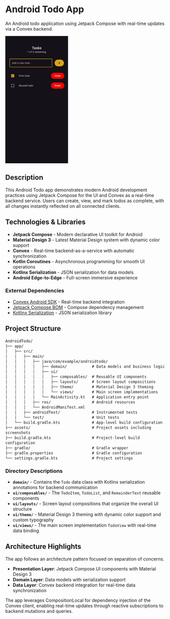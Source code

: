 # Android Todo App

An Android todo application using Jetpack Compose with real-time updates via a Convex backend.

<img src="./assets/screenshot.jpg" alt="Screenshot" height="400" />

## Description

This Android Todo app demonstrates modern Android development practices using Jetpack Compose for the UI and Convex as a real-time backend service. Users can create, view, and mark todos as complete, with all changes instantly reflected on all connected clients.

## Technologies & Libraries

- **Jetpack Compose** - Modern declarative UI toolkit for Android
- **Material Design 3** - Latest Material Design system with dynamic color support
- **Convex** - Real-time backend-as-a-service with automatic synchronization
- **Kotlin Coroutines** - Asynchronous programming for smooth UI operations
- **Kotlinx Serialization** - JSON serialization for data models
- **Android Edge-to-Edge** - Full-screen immersive experience

### External Dependencies

- [Convex Android SDK](https://docs.convex.dev/quickstart/android) - Real-time backend integration
- [Jetpack Compose BOM](https://developer.android.com/jetpack/compose/bom) - Compose dependency management
- [Kotlinx Serialization](https://github.com/Kotlin/kotlinx.serialization) - JSON serialization library

## Project Structure

```
AndroidTodo/
├── app/
│   ├── src/
│   │   ├── main/
│   │   │   ├── java/com/example/androidtodo/
│   │   │   │   ├── domain/           # Data models and business logic
│   │   │   │   ├── ui/
│   │   │   │   │   ├── composables/  # Reusable UI components
│   │   │   │   │   ├── layouts/      # Screen layout compositions
│   │   │   │   │   ├── theme/        # Material Design 3 theming
│   │   │   │   │   └── views/        # Main screen implementations
│   │   │   │   └── MainActivity.kt   # Application entry point
│   │   │   ├── res/                  # Android resources
│   │   │   └── AndroidManifest.xml
│   │   ├── androidTest/              # Instrumented tests
│   │   └── test/                     # Unit tests
│   └── build.gradle.kts              # App-level build configuration
├── assets/                           # Project assets including screenshots
├── build.gradle.kts                  # Project-level build configuration
├── gradle/                           # Gradle wrapper
├── gradle.properties                 # Gradle configuration
└── settings.gradle.kts               # Project settings
```

### Directory Descriptions

- **`domain/`** - Contains the `Todo` data class with Kotlinx serialization annotations for backend communication
- **`ui/composables/`** - The `TodoItem`, `TodoList`, and `RemainderText` reusable components
- **`ui/layouts/`** - Screen layout compositions that organize the overall UI structure
- **`ui/theme/`** - Material Design 3 theming with dynamic color support and custom typography
- **`ui/views/`** - The main screen implementation `TodoView` with real-time data binding

## Architecture Highlights

The app follows an architecture pattern focused on separation of concerns.

- **Presentation Layer**: Jetpack Compose UI components with Material Design 3
- **Domain Layer**: Data models with serialization support
- **Data Layer**: Convex backend integration for real-time data synchronization

The app leverages CompositionLocal for dependency injection of the Convex client, enabling real-time updates through reactive subscriptions to backend mutations and queries.
